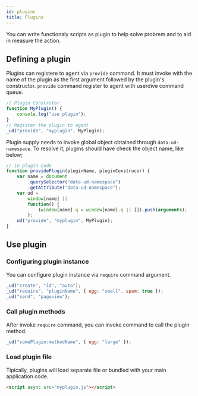 ```yaml
---
id: plugins
title: Plugins
---
```


You can write functionaly scripts as plugin to help solve probrem and to aid in measure the action.

## Defining a plugin

Plugins can registere to agent via `provide` command.
It must invoke with the name of the plugin as the first argument followed by the plugin's constructor.
`provide` command register to agent with userdive command queue.

```js
// Plugin Construtor
function MyPlugin() {
    console.log("use plugin");
}
// Register the plugin to agent
_ud("provide", "myplugin", MyPlugin);
```

Plugin supply needs to invoke global object obtained through `data-ud-namespace`.
To resolve it, plugins should have check the object name, like below;

```js
// in plugin code
function providePlugin(pluginName, pluginConstrucor) {
    var name = document
        .querySelector("data-ud-namespace")
        .getAttribute("data-ud-namespace");
    var ud =
        window[name] ||
        function() {
            (window[name].q = window[name].q || []).push(arguments);
        };
    ud("provide", "myplugin", MyPlugin);
}
```

## Use plugin

### Configuring plugin instance

You can configure plugin instance via `require` command argument.

```js
_ud("create", "id", "auto");
_ud("require", "pluginName", { egg: "small", spam: true });
_ud("send", "pageview");
```

### Call plugin methods

After invoke `require` command, you can invoke command to call the plugin method.

```js
_ud("somePlugin:methodName", { egg: "large" });
```

### Load plugin file

Tipically, plugins will load separate file or bundled with your main application code.

```html
<script async src="myplugin.js"></script>
```
